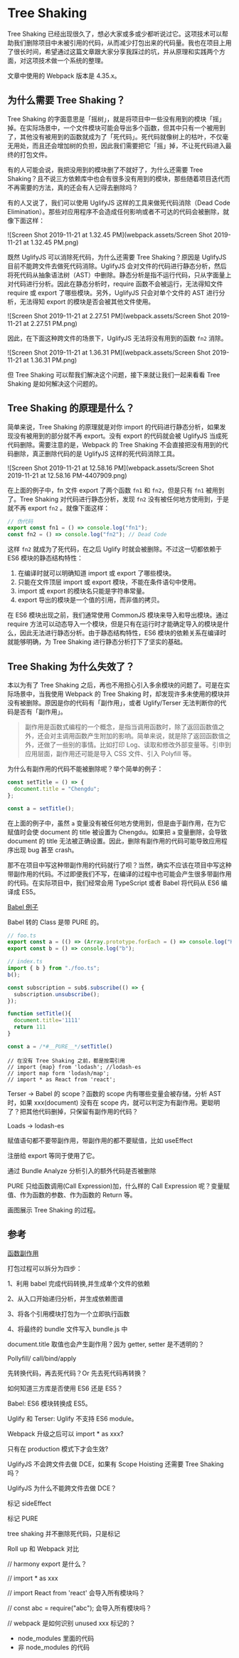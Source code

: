 
# Tree Shaking

Tree Shaking 已经出现很久了，想必大家或多或少都听说过它。这项技术可以帮助我们删除项目中未被引用的代码，从而减少打包出来的代码量。我也在项目上用了很长时间，希望通过这篇文章跟大家分享我踩过的坑，并从原理和实践两个方面，对这项技术做一个系统的整理。

文章中使用的 Webpack 版本是 4.35.x。



## 为什么需要 Tree  Shaking？

Tree  Shaking 的字面意思是「摇树」，就是将项目中一些没有用到的模块「摇」掉。在实际场景中，一个文件模块可能会导出多个函数，但其中只有一个被用到了，其他没有被用到的函数就成为了「死代码」。死代码就像树上的枯叶，不仅毫无用处，而且还会增加树的负担，因此我们需要把它「摇」掉，不让死代码进入最终的打包文件。

有的人可能会说，我把没用到的模块删了不就好了，为什么还需要 Tree Shaking？且不说三方依赖库中也会有很多没有用到的模块，那些随着项目迭代而不再需要的方法，真的还会有人记得去删除吗？

有的人又说了，我们可以使用 UglifyJS 这样的工具来做死代码消除（Dead Code Elimination）。那些对应用程序不会造成任何影响或者不可达的代码会被删除，就像下面这样：



![Screen Shot 2019-11-21 at 1.32.45 PM](webpack.assets/Screen Shot 2019-11-21 at 1.32.45 PM.png)



既然 UglifyJS 可以消除死代码，为什么还需要 Tree Shaking？原因是 UglifyJS 目前不能跨文件去做死代码消除。UglifyJS 会对文件的代码进行静态分析，然后将死代码从抽象语法树（AST）中删除。静态分析是指不运行代码，只从字面量上对代码进行分析。因此在静态分析时，require 函数不会被运行，无法得知文件 require 或 export 了哪些模块。另外，UglifyJS 只会对单个文件的 AST 进行分析，无法得知 export 的模块是否会被其他文件使用。



![Screen Shot 2019-11-21 at 2.27.51 PM](webpack.assets/Screen Shot 2019-11-21 at 2.27.51 PM.png)



因此，在下面这种跨文件的场景下，UglifyJS 无法将没有用到的函数 `fn2` 消除。



![Screen Shot 2019-11-21 at 1.36.31 PM](webpack.assets/Screen Shot 2019-11-21 at 1.36.31 PM.png)



但 Tree Shaking 可以帮我们解决这个问题，接下来就让我们一起来看看 Tree Shaking 是如何解决这个问题的。



## Tree Shaking 的原理是什么？

简单来说，Tree Shaking 的原理就是对你 import 的代码进行静态分析，如果发现没有被用到的部分就不再 export。没有 export 的代码就会被 UglifyJS 当成死代码删除。需要注意的是，Webpack 的 Tree Shaking 不会直接把没有用到的代码删除，真正删除代码的是 UglifyJS 这样的死代码消除工具。



![Screen Shot 2019-11-21 at 12.58.16 PM](webpack.assets/Screen Shot 2019-11-21 at 12.58.16 PM-4407909.png)



在上面的例子中，fn 文件 export 了两个函数 `fn1` 和 `fn2`，但是只有 `fn1` 被用到了。Tree Shaking 对代码进行静态分析，发现 `fn2` 没有被任何地方使用到，于是就不再 export `fn2` 。就像下面这样：



```typescript
// 伪代码
export const fn1 = () => console.log("fn1");
const fn2 = () => console.log("fn2"); // Dead Code
```



这样 `fn2` 就成为了死代码，在之后 Uglify 时就会被删除。不过这一切都依赖于 ES6 模块的静态结构特性：

1. 在编译时就可以明确知道 import 或 export 了哪些模块。
2. 只能在文件顶层 import 或 export 模块，不能在条件语句中使用。
3. import 或 export 的模块名只能是字符串常量。
4. export 导出的模块是一个值的引用，而非值的拷贝。

在 ES6 模块出现之前，我们通常使用 CommonJS 模块来导入和导出模块。通过 require 方法可以动态导入一个模块，但是只有在运行时才能确定导入的模块是什么，因此无法进行静态分析。由于静态结构特性，ES6 模块的依赖关系在编译时就能够明确，为 Tree Shaking 进行静态分析打下了坚实的基础。



## Tree Shaking 为什么失效了？

本以为有了 Tree Shaking 之后，再也不用担心引入多余模块的问题了。可是在实际场景中，当我使用 Webpack 的 Tree Shaking 时，却发现许多未使用的模块并没有被删除。原因是你的代码有「副作用」，或者 Uglify/Terser 无法判断你的代码是否有「副作用」。



>  副作用是函数式编程的一个概念，是指当调用函数时，除了返回函数值之外，还会对主调用函数产生附加的影响。简单来说，就是除了返回函数值之外，还做了一些别的事情。比如打印 Log、读取和修改外部变量等。引申到应用层面，副作用还可能是导入 CSS 文件、引入 Polyfill 等。



为什么有副作用的代码不能被删除呢？举个简单的例子：



```typescript
const setTitle = () => {
  document.title = "Chengdu";
};

const a = setTitle();
```



在上面的例子中，虽然 `a` 变量没有被任何地方使用到，但是由于副作用，在为它赋值时会使 document 的 title 被设置为 Chengdu。如果把 `a` 变量删除，会导致 document 的 title 无法被正确设置。因此，删除有副作用的代码可能导致应用程序出现 bug 甚至 crash。

那不在项目中写这种带副作用的代码就行了呗？当然，确实不应该在项目中写这种带副作用的代码。不过即便我们不写，在编译的过程中也可能会产生很多带副作用的代码。在实际项目中，我们经常会用 TypeScript 或者 Babel 将代码从 ES6 编译成 ES5。







[Babel 例子](https://babeljs.io/repl#?babili=false&browsers=&build=&builtIns=false&spec=false&loose=false&code_lz=KYDwDg9gTgLgBAYwgOwM7wGbIIxwLxwAUAlPgHyIqoQA2wAdDRAOaEBEW2bxA3AFB9QkWJTTwEUYAEMYwAHJSAtsADCkmdHxFkS4AC446KAEtkzUnjJ84RCxUIBvazcMBXBAmCpUBgAYASBx1lAF8AfVR3T29fABpnGwwpYxo_QODgcKSUuOcQ3gEhaHEqcXVZBWUtCWkK3TVa6HYAFRQAT24eIA&debug=false&forceAllTransforms=false&shippedProposals=false&circleciRepo=&evaluate=false&fileSize=false&timeTravel=false&sourceType=module&lineWrap=true&presets=es2016%2Ces2017%2Ctypescript%2Cenv&prettier=false&targets=&version=7.7.4&externalPlugins=)



Babel 转的 Class 是带 PURE 的。





```typescript
// foo.ts
export const a = (() => (Array.prototype.forEach = () => console.log("Hi!")))();
export const b = () => console.log("b");

// index.ts
import { b } from "./foo.ts";
b();
```





```typescript
const subscription = sub$.subscribe(() => {
  subscription.unsubscribe();
});

function setTitle(){
  document.title='1111'
  return 111
}

const a = /*#__PURE__*/setTitle()
```







```
// 在没有 Tree Shaking 之前，都是按需引用
// import {map} from 'lodash'; //lodash-es
// import map form 'lodash/map';
// import * as React from 'react';
```



Terser -> Babel 的 scope？函数的 scope 内有哪些变量会被存储，分析 AST 时，如果 xxx(document) 没有在 scope 内，就可以判定为有副作用。更聪明了？把其他代码删掉，只保留有副作用的代码？



Loads -> lodash-es

赋值语句都不要带副作用，带副作用的都不要赋值，比如 useEffect

注册给 export 等同于使用了它。



通过 Bundle Analyze 分析引入的额外代码是否被删除

PURE 只给函数调用(Call Expression)加，什么样的 Call Expression 呢？变量赋值、作为函数的参数、作为函数的 Return 等。



画图展示 Tree Shaking 的过程。



## 参考

[函数副作用](https://zh.wikipedia.org/wiki/函数副作用)



打包过程可以拆分为四步：

1、利用 babel 完成代码转换,并生成单个文件的依赖

2、从入口开始递归分析，并生成依赖图谱

3、将各个引用模块打包为一个立即执行函数

4、将最终的 bundle 文件写入 bundle.js 中



document.title 取值也会产生副作用？因为 getter, setter 是不透明的？

Pollyfill/ call/bind/apply

先转换代码，再去死代码？Or 先去死代码再转换？

如何知道三方库是否使用 ES6 还是 ES5？

Babel: ES6 模块转换成 ES5。

Uglify 和 Terser: Uglify 不支持 ES6 module。



Webpack 升级之后可以 import * as xxx?

只有在 production 模式下才会生效?

UglifyJS 不会跨文件去做 DCE，如果有 Scope Hoisting 还需要 Tree Shaking 吗？

UglifyJS 为什么不能跨文件去做 DCE？

标记 sideEffect

标记 PURE

tree shaking 并不删除死代码，只是标记

Roll up 和 Webpack 对比

// harmony export 是什么？

// import * as xxx 

// import React from 'react' 会导入所有模块吗？

// const abc = require("abc"); 会导入所有模块吗？

// webpack 是如何识别 unused xxx 标记的？

- node_modules 里面的代码
- 非 node_modules 的代码

